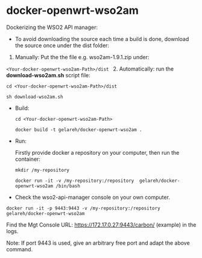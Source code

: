 # docker-openwrt-wso2am
Dockerizing the WSO2 API manager: 

* To avoid downloading the source each time a build is done, download the source once under the dist folder:

1. Manually: Put the the file e.g. wso2am-1.9.1.zip under:

  ` <Your-docker-openwrt-wso2am-Path>/dist  `
2. Automatically: run the **download-wso2am.sh** script file:

 ` cd <Your-docker-openwrt-wso2am-Path>/dist `
 
  ` sh download-wso2am.sh `

* Build:
   
   ` cd <Your-docker-openwrt-wso2am-Path> `
     
   ` docker build -t gelareh/docker-openwrt-wso2am .  `

* Run:
   
   Firstly provide docker a repository on your computer, then run the container:

     ` mkdir /my-repository `
   
     ` docker run -it -v /my-repository:/repository  gelareh/docker-openwrt-wso2am /bin/bash `

* Check the wso2-api-manager console on your own computer.

 ` docker run -it -p 9443:9443 -v /my-repository:/repository   gelareh/docker-openwrt-wso2am `
 
 Find the Mgt Console URL: https://172.17.0.27:9443/carbon/ (example) in the logs.

 Note: If port 9443 is used, give an arbitrary free port and adapt the above command.
  

